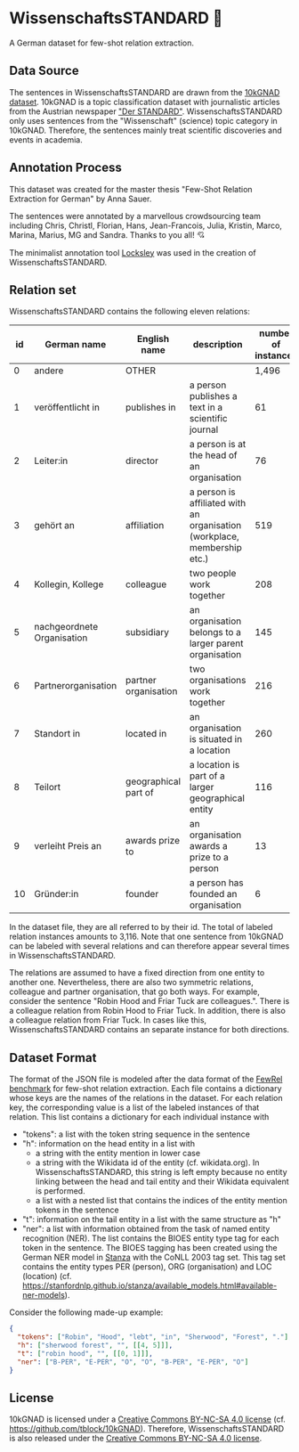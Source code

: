 # WissenschaftsSTANDARD :bow_and_arrow:
A German dataset for few-shot relation extraction.

## Data Source
The sentences in WissenschaftsSTANDARD are drawn from the [10kGNAD dataset](https://github.com/tblock/10kGNAD).
10kGNAD is a topic classification dataset with journalistic articles from the Austrian newspaper ["Der STANDARD"](https://derstandard.at).
WissenschaftsSTANDARD only uses sentences from the "Wissenschaft" (science) topic category in 10kGNAD.
Therefore, the sentences mainly treat scientific discoveries and events in academia.

## Annotation Process
This dataset was created for the master thesis "Few-Shot Relation Extraction for German" by Anna Sauer.

The sentences were annotated by a marvellous crowdsourcing team including Chris, Christl, Florian, Hans, Jean-Francois, Julia, Kristin, Marco, Marina, Marius, MG and Sandra.
Thanks to you all! :cupid:

The minimalist annotation tool [Locksley](https://github.com/acidAnn/locksley) was used in the creation of WissenschaftsSTANDARD.

## Relation set
WissenschaftsSTANDARD contains the following eleven relations:

| id | German name | English name | description | number of instances |
|----|-----|--------|--------|------|
| 0 | andere | OTHER | | 1,496 |
| 1 | veröffentlicht in | publishes in | a person publishes a text in a scientific journal | 61 |
| 2 | Leiter:in |  director | a person is at the head of an organisation | 76 |
| 3 | gehört an |  affiliation | a person is affiliated with an organisation (workplace, membership etc.) | 519 |
| 4 | Kollegin, Kollege | colleague | two people work together | 208 |
| 5 | nachgeordnete Organisation | subsidiary | an organisation belongs to a larger parent organisation | 145 |
| 6 | Partnerorganisation | partner organisation | two organisations work together | 216 |
| 7 | Standort in | located in | an organisation is situated in a location | 260 |
| 8 | Teilort | geographical part of | a location is part of a larger geographical entity | 116 |
| 9 | verleiht Preis an | awards prize to | an organisation awards a prize to a person | 13 |
| 10 | Gründer:in | founder | a person has founded an organisation | 6 |

In the dataset file, they are all referred to by their id. The total of labeled relation instances amounts to 3,116.
Note that one sentence from 10kGNAD can be labeled with several relations and can therefore appear several times in WissenschaftsSTANDARD.

The relations are assumed to have a fixed direction from one entity to another one.
Nevertheless, there are also two symmetric relations, colleague and partner organisation, that go both ways. 
For example, consider the sentence "Robin Hood and Friar Tuck are colleagues.". 
There is a colleague relation from Robin Hood to Friar Tuck. In addition, there is also a colleague relation from Friar Tuck.
In cases like this, WissenschaftsSTANDARD contains an separate instance for both directions.

## Dataset Format
The format of the JSON file is modeled after the data format of the [FewRel benchmark](https://thunlp.github.io/1/fewrel1.html) for few-shot relation extraction.
Each file contains a dictionary whose keys are the names of the relations in the dataset.
For each relation key, the corresponding value is a list of the labeled instances of that relation.
This list contains a dictionary for each individual instance with
* "tokens": a list with the token string sequence in the sentence
* "h": information on the head entity in a list with
  * a string with the entity mention in lower case
  * a string with the Wikidata id of the entity (cf. wikidata.org). In WissenschaftsSTANDARD, this string is left empty because no entity linking between the head and tail entity and their Wikidata equivalent is performed.
  * a list with a nested list that contains the indices of the entity mention tokens in the sentence
* "t": information on the tail entity in a list with the same structure as "h"
* "ner": a list with information obtained from the task of named entity recognition (NER). The list contains the BIOES entity type tag for each token in the sentence. The BIOES tagging has been created using the German NER model in [Stanza](https://github.com/stanfordnlp/stanza) with the CoNLL 2003 tag set. This tag set contains the entity types PER (person), ORG (organisation) and LOC (location) (cf. https://stanfordnlp.github.io/stanza/available_models.html#available-ner-models).

Consider the following made-up example:
```json
{
  "tokens": ["Robin", "Hood", "lebt", "in", "Sherwood", "Forest", "."],
  "h": ["sherwood forest", "", [[4, 5]]],
  "t": ["robin hood", "", [[0, 1]]],
  "ner": ["B-PER", "E-PER", "O", "O", "B-PER", "E-PER", "O"]
}
```

## License
10kGNAD is licensed under a [Creative Commons BY-NC-SA 4.0 license](https://creativecommons.org/licenses/by-nc-sa/4.0/) (cf. https://github.com/tblock/10kGNAD).
Therefore, WissenschaftsSTANDARD is also released under the [Creative Commons BY-NC-SA 4.0 license](https://creativecommons.org/licenses/by-nc-sa/4.0/).
